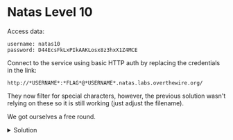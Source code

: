 # Natas Level 10

Access data:

    username: natas10
    password: D44EcsFkLxPIkAAKLosx8z3hxX1Z4MCE

Connect to the service using basic HTTP auth by replacing the credentials in the link:
    
    http://*USERNAME*:*FLAG*@*USERNAME*.natas.labs.overthewire.org/

They now filter for special characters, however, the previous solution wasn't relying on these so it is still working (just adjust the filename). 

We got ourselves a free round.

<details>
  <summary>Solution</summary>
  Flag: 1KFqoJXi6hRaPluAmk8ESDW4fSysRoIg
</details>